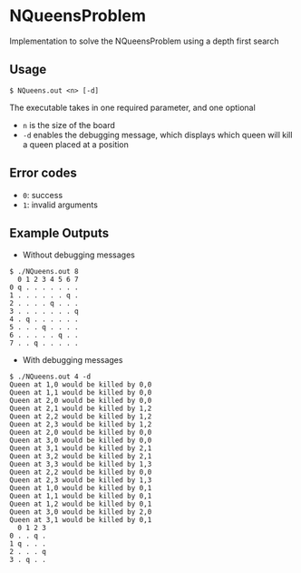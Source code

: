 # NQueensProblem
Implementation to solve the NQueensProblem using a depth first search

## Usage
```
$ NQueens.out <n> [-d]
```
The executable takes in one required parameter, and one optional
* `n` is the size of the board
* `-d` enables the debugging message, which displays which queen will kill a queen placed at a position

## Error codes
* `0`: success
* `1`: invalid arguments

## Example Outputs
* Without debugging messages  
```
$ ./NQueens.out 8
  0 1 2 3 4 5 6 7
0 q . . . . . . .
1 . . . . . . q .
2 . . . . q . . .
3 . . . . . . . q
4 . q . . . . . .
5 . . . q . . . .
6 . . . . . q . .
7 . . q . . . . .
```
* With debugging messages
```
$ ./NQueens.out 4 -d
Queen at 1,0 would be killed by 0,0
Queen at 1,1 would be killed by 0,0
Queen at 2,0 would be killed by 0,0
Queen at 2,1 would be killed by 1,2
Queen at 2,2 would be killed by 1,2
Queen at 2,3 would be killed by 1,2
Queen at 2,0 would be killed by 0,0
Queen at 3,0 would be killed by 0,0
Queen at 3,1 would be killed by 2,1
Queen at 3,2 would be killed by 2,1
Queen at 3,3 would be killed by 1,3
Queen at 2,2 would be killed by 0,0
Queen at 2,3 would be killed by 1,3
Queen at 1,0 would be killed by 0,1
Queen at 1,1 would be killed by 0,1
Queen at 1,2 would be killed by 0,1
Queen at 3,0 would be killed by 2,0
Queen at 3,1 would be killed by 0,1
  0 1 2 3
0 . . q .
1 q . . .
2 . . . q
3 . q . .
```
